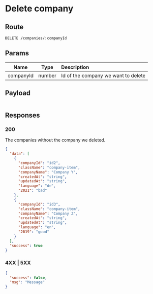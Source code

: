 # Delete company

## Route

```
DELETE /companies/:companyId
```

## Params

| Name      |  Type  | Description                         |
| --------- | :----: | :---------------------------------- |
| companyId | number | Id of the company we want to delete |

## Payload

```

```

## Responses

### 200

The companies without the company we deleted.

```json
{
  "data": [
    {
      "companyId": "id2",
      "className": "company-item",
      "companyName": "Company Y",
      "createdAt": "string",
      "updatedAt": "string",
      "language": "de",
      "2021": "bad"
    },
    {
      "companyId": "id3",
      "className": "company-item",
      "companyName": "Company Z",
      "createdAt": "string",
      "updatedAt": "string",
      "language": "en",
      "2019": "good"
    }
  ],
  "success": true
}
```

### 4XX | 5XX

```json
{
  "success": false,
  "msg": "Message"
}
```
